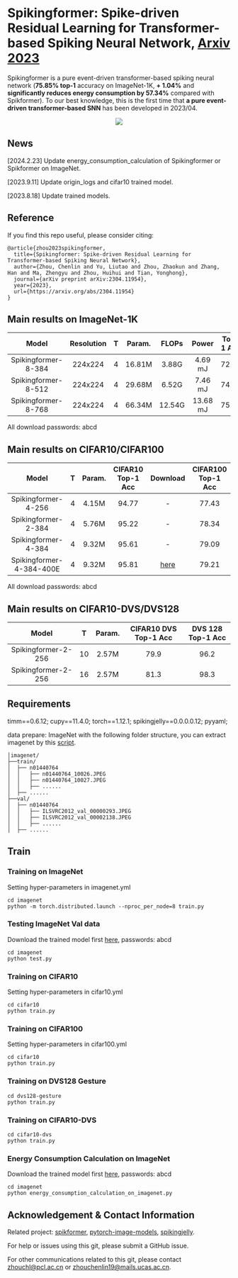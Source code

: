 # Spikingformer: Spike-driven Residual Learning for Transformer-based Spiking Neural Network, [Arxiv 2023](https://arxiv.org/abs/2304.11954)
Spikingformer is a pure event-driven transformer-based spiking neural network (**75.85% top-1** accuracy on ImageNet-1K, **+ 1.04%** and **significantly reduces energy consumption by 57.34%** compared with Spikformer). To our best knowledge, this is the first time that **a pure event-driven transformer-based SNN** has been developed in 2023/04.


<p align="center">
<img src="https://github.com/zhouchenlin2096/Spikingformer/blob/master/imgs/Spikingformer-Architecture.png">
</p>

## News
[2024.2.23] Update energy_consumption_calculation of Spikingformer or Spikformer on ImageNet.

[2023.9.11] Update origin_logs and cifar10 trained model.

[2023.8.18] Update trained models.

## Reference
If you find this repo useful, please consider citing:
```
@article{zhou2023spikingformer,
  title={Spikingformer: Spike-driven Residual Learning for Transformer-based Spiking Neural Network},
  author={Zhou, Chenlin and Yu, Liutao and Zhou, Zhaokun and Zhang, Han and Ma, Zhengyu and Zhou, Huihui and Tian, Yonghong},
  journal={arXiv preprint arXiv:2304.11954},
  year={2023},
  url={https://arxiv.org/abs/2304.11954}
}
```

## Main results on ImageNet-1K

| Model               | Resolution| T |  Param.     | FLOPs   |  Power |Top-1 Acc| Download |
| :---:               | :---:     | :---:  | :---:       |  :---:  |  :---:    |:---: |:---: |
| Spikingformer-8-384 | 224x224   | 4 |  16.81M     | 3.88G   | 4.69 mJ   |72.45  |   -    |
| Spikingformer-8-512 | 224x224   | 4 |  29.68M     | 6.52G  | 7.46 mJ   |74.79  |     -  |
| Spikingformer-8-768 | 224x224   | 4  |  66.34M     | 12.54G  | 13.68 mJ  |75.85  |   [here](https://pan.baidu.com/s/1LsECpFOxh30O3vHWow8OGQ) |

All download passwords: abcd

<!-- 
| Spikformer-8-384 | 224x224    |  16.81M     | 6.82G   | 12.43  mJ              |70.24  |
| Spikformer-8-512 | 224x224    |  29.68M     | 11.09G  | 18.82  mJ             |73.38  |
| Spikformer-8-768 | 224x224    |  66.34M     | 22.09G  | 32.07  mJ             |74.81  |
-->

## Main results on CIFAR10/CIFAR100

| Model                | T      |  Param.     | CIFAR10 Top-1 Acc| Download  |CIFAR100 Top-1 Acc|
| :---:                | :---:  | :---:       |  :---:  |:---:   |:---: |
| Spikingformer-4-256  | 4      |  4.15M     | 94.77   |   -   |77.43  |
| Spikingformer-2-384  | 4      |  5.76M     | 95.22   |   -   |78.34  |
| Spikingformer-4-384  | 4      |  9.32M     | 95.61    |   -  |79.09  |
| Spikingformer-4-384-400E  | 4      |  9.32M     | 95.81    | [here](https://pan.baidu.com/s/1mjpD2gtz5ZX0M8N3jobjzA ) |79.21  |

All download passwords: abcd

## Main results on CIFAR10-DVS/DVS128

| Model               | T      |  Param.     |  CIFAR10 DVS Top-1 Acc  | DVS 128 Top-1 Acc|
| :---:               | :---:  | :---:       | :---:                   |:---:            |
| Spikingformer-2-256 | 10     |  2.57M      | 79.9                    | 96.2            |
| Spikingformer-2-256 | 16     |  2.57M      | 81.3                    | 98.3            |


## Requirements
timm==0.6.12; cupy==11.4.0; torch==1.12.1; spikingjelly==0.0.0.0.12; pyyaml; 

data prepare: ImageNet with the following folder structure, you can extract imagenet by this [script](https://gist.github.com/BIGBALLON/8a71d225eff18d88e469e6ea9b39cef4).
```
│imagenet/
├──train/
│  ├── n01440764
│  │   ├── n01440764_10026.JPEG
│  │   ├── n01440764_10027.JPEG
│  │   ├── ......
│  ├── ......
├──val/
│  ├── n01440764
│  │   ├── ILSVRC2012_val_00000293.JPEG
│  │   ├── ILSVRC2012_val_00002138.JPEG
│  │   ├── ......
│  ├── ......
```

## Train
### Training  on ImageNet
Setting hyper-parameters in imagenet.yml

```
cd imagenet
python -m torch.distributed.launch --nproc_per_node=8 train.py
```

### Testing ImageNet Val data
Download the trained model first [here](https://pan.baidu.com/s/1LsECpFOxh30O3vHWow8OGQ), passwords: abcd
```
cd imagenet
python test.py
```

### Training  on CIFAR10
Setting hyper-parameters in cifar10.yml
```
cd cifar10
python train.py
```

### Training  on CIFAR100
Setting hyper-parameters in cifar100.yml
```
cd cifar10
python train.py
```

### Training  on DVS128 Gesture
```
cd dvs128-gesture
python train.py
```

### Training  on CIFAR10-DVS
```
cd cifar10-dvs
python train.py
```

### Energy Consumption Calculation on ImageNet
Download the trained model first [here](https://pan.baidu.com/s/1LsECpFOxh30O3vHWow8OGQ), passwords: abcd
```
cd imagenet
python energy_consumption_calculation_on_imagenet.py
```

## Acknowledgement & Contact Information
Related project: [spikformer](https://github.com/ZK-Zhou/spikformer), [pytorch-image-models](https://github.com/huggingface/pytorch-image-models), [spikingjelly](https://github.com/fangwei123456/spikingjelly).

For help or issues using this git, please submit a GitHub issue.

For other communications related to this git, please contact zhouchl@pcl.ac.cn or zhouchenlin19@mails.ucas.ac.cn.
